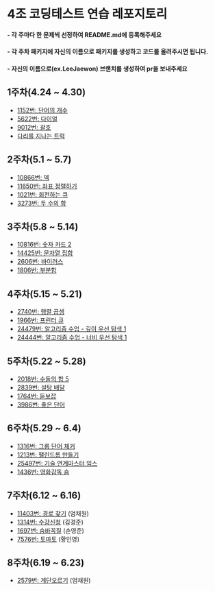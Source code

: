 # 4조 코딩테스트 연습 레포지토리

#### - 각 주마다 한 문제씩 선정하여 README.md에 등록해주세요

#### - 각 주차 패키지에 자신의 이름으로 패키지를 생성하고 코드를 올려주시면 됩니다.
#### - 자신의 이름으로(ex.LeeJaewon) 브랜치를 생성하여 pr을 보내주세요


## 1주차(4.24 ~ 4.30)
- [1152번: 단어의 개수 ](https://www.acmicpc.net/problem/1152)
- [5622번: 다이얼 ](https://www.acmicpc.net/problem/5622 )
- [9012번: 괄호](https://www.acmicpc.net/problem/9012)
- [다리를 지나는 트럭](https://school.programmers.co.kr/learn/courses/30/lessons/42583)

## 2주차(5.1 ~ 5.7)
- [10866번: 덱 ](https://www.acmicpc.net/problem/10866)
- [11650번: 좌표 정렬하기 ](https://www.acmicpc.net/problem/11650)
- [1021번: 회전하는 큐 ](https://www.acmicpc.net/problem/1021)
- [3273번: 두 수의 합 ](https://www.acmicpc.net/problem/3273)

## 3주차(5.8 ~ 5.14)
- [10816번: 숫자 카드 2  ](https://www.acmicpc.net/problem/10816)
- [14425번: 문자열 집합 ](https://www.acmicpc.net/problem/14425)
- [2606번: 바이러스 ](https://www.acmicpc.net/problem/2606)
- [1806번: 부분합  ](https://www.acmicpc.net/problem/1806)

## 4주차(5.15 ~ 5.21)
- [2740번: 행렬 곱셈  ](https://www.acmicpc.net/problem/2740)
- [1966번: 프린터 큐 ](https://www.acmicpc.net/problem/1966)
- [24479번: 알고리즘 수업 - 깊이 우선 탐색 1 ](https://www.acmicpc.net/problem/24479)
- [24444번: 알고리즘 수업 - 너비 우선 탐색 1  ](https://www.acmicpc.net/problem/24444)

## 5주차(5.22 ~ 5.28)
- [2018번: 수들의 합 5  ](https://www.acmicpc.net/problem/2018)
- [2839번: 설탕 배달 ](https://www.acmicpc.net/problem/2839)
- [1764번: 듣보잡 ](https://www.acmicpc.net/problem/1764)
- [3986번: 좋은 단어  ](https://www.acmicpc.net/problem/3986)

## 6주차(5.29 ~ 6.4)
- [1316번: 그룹 단어 체커  ](https://www.acmicpc.net/problem/1316)
- [1213번: 팰린드롬 만들기 ](https://www.acmicpc.net/problem/1213)
- [25497번: 기술 연계마스터 임스 ](https://www.acmicpc.net/problem/25497)
- [1436번: 영화감독 숌  ](https://www.acmicpc.net/problem/1436)

## 7주차(6.12 ~ 6.16)
- [11403번: 경로 찾기](https://www.acmicpc.net/problem/11403) (엄채원)
- [1314번: 수강신청](https://www.acmicpc.net/problem/13414) (김경준)
- [1697번: 숨바꼭질](https://www.acmicpc.net/problem/1697) (손영준)
- [7576번: 토마토](https://www.acmicpc.net/problem/7576) (황인영)

## 8주차(6.19 ~ 6.23)
- [2579번: 계단오르기](https://www.acmicpc.net/problem/2579) (엄채원)
